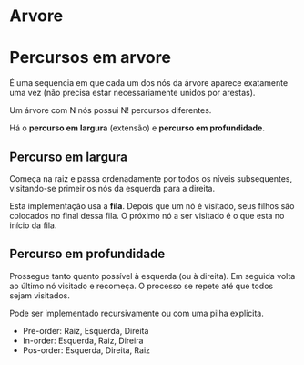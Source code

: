 # Arvore


# Percursos em arvore

É uma sequencia em que cada um dos nós da árvore aparece exatamente uma vez (não precisa estar necessariamente unidos por arestas).

Um árvore com N nós possui N! percursos diferentes.

Há o **percurso em largura** (extensão) e **percurso em profundidade**.

## Percurso em largura

Começa na raiz e passa ordenadamente por todos os níveis subsequentes, visitando-se primeir os nós da esquerda para a direita.

Esta implementação usa a **fila**. Depois que um nó é visitado, seus filhos são colocados no final dessa fila. O próximo nó a ser visitado é o que esta no início da fila. 

## Percurso em profundidade

Prossegue tanto quanto possível à esquerda (ou à direita). Em seguida volta ao último nó visitado e recomeça. O processo se repete até que todos sejam visitados.

Pode ser implementado recursivamente ou com uma pilha explicita.

- Pre-order: Raiz, Esquerda, Direita
- In-order: Esquerda, Raiz, Direira
- Pos-order: Esquerda, Direita, Raiz

